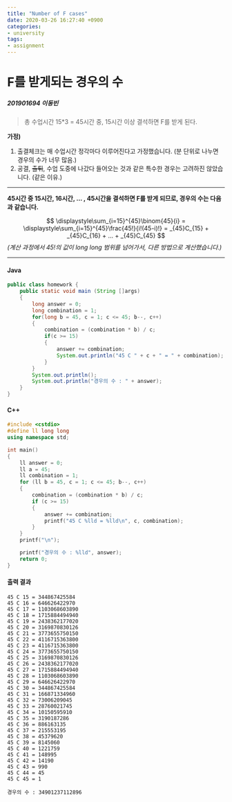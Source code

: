 ```yaml
---
title: "Number of F cases"
date: 2020-03-26 16:27:40 +0900
categories:
- university
tags:
- assignment
---
```




<h1>F를 받게되는 경우의 수</h1>

<h5>201901694 이동빈</h5>

> 총 수업시간 15*3 = 45시간 중, 15시간 이상 결석하면 F를 받게 된다.



**가정)** 

1. 출결체크는 매 수업시간 정각마다 이루어진다고 가정했습니다. (분 단위로 나누면 경우의 수가 너무 많음.)
2. 공결, ~~출튀~~, 수업 도중에 나갔다 들어오는 것과 같은 특수한 경우는 고려하진 않았습니다. (같은 이유.)



---

__45시간 중 15시간, 16시간, ... , 45시간을 결석하면 F를 받게 되므로, 경우의 수는 다음과 같습니다.__

$$
\displaystyle\sum_{i=15}^{45}\binom{45}{i} = \displaystyle\sum_{i=15}^{45}\frac{45!}{i!(45-i)!} = _{45}C_{15} + _{45}C_{16} + ... + _{45}C_{45}
$$
_(계산 과정에서 45!의 값이 long long 범위를 넘어가서, 다른 방법으로 계산했습니다.)_

___



<h4>Java</h4>

```java
public class homework {
    public static void main (String []args)
    {
        long answer = 0;
        long combination = 1;
        for(long b = 45, c = 1; c <= 45; b--, c++)
        {
            combination = (combination * b) / c;
            if(c >= 15)
            {
                answer += combination;
                System.out.println("45 C " + c + " = " + combination);
            }
        }
        System.out.println();
        System.out.println("경우의 수 : " + answer);
    }
}
```



<h4>C++</h4>

```c++
#include <cstdio>
#define ll long long
using namespace std;

int main()
{
    ll answer = 0;
    ll a = 45;
    ll combination = 1;
    for (ll b = 45, c = 1; c <= 45; b--, c++)
    {
        combination = (combination * b) / c;
        if (c >= 15)
        {
            answer += combination;
            printf("45 C %lld = %lld\n", c, combination);
        }
    }
    printf("\n");

    printf("경우의 수 : %lld", answer);
    return 0;
}
```



<h4>출력 결과</h4>

```
45 C 15 = 344867425584
45 C 16 = 646626422970
45 C 17 = 1103068603890
45 C 18 = 1715884494940
45 C 19 = 2438362177020
45 C 20 = 3169870830126
45 C 21 = 3773655750150
45 C 22 = 4116715363800
45 C 23 = 4116715363800
45 C 24 = 3773655750150
45 C 25 = 3169870830126
45 C 26 = 2438362177020
45 C 27 = 1715884494940
45 C 28 = 1103068603890
45 C 29 = 646626422970
45 C 30 = 344867425584
45 C 31 = 166871334960
45 C 32 = 73006209045
45 C 33 = 28760021745
45 C 34 = 10150595910
45 C 35 = 3190187286
45 C 36 = 886163135
45 C 37 = 215553195
45 C 38 = 45379620
45 C 39 = 8145060
45 C 40 = 1221759
45 C 41 = 148995
45 C 42 = 14190
45 C 43 = 990
45 C 44 = 45
45 C 45 = 1

경우의 수 : 34901237112896
```

